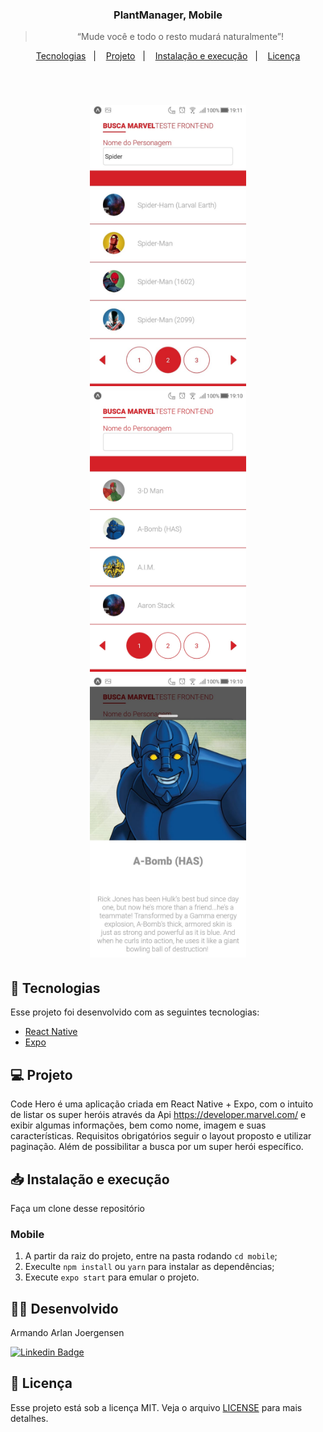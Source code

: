 <h3 align="center">
  PlantManager, Mobile
</h3>

<blockquote align="center">“Mude você e todo o resto mudará naturalmente”!</blockquote>

<p align="center">
  <a href="#-tecnologias">Tecnologias</a>&nbsp;&nbsp;&nbsp;|&nbsp;&nbsp;&nbsp;
  <a href="#-projeto">Projeto</a>&nbsp;&nbsp;&nbsp;|&nbsp;&nbsp;&nbsp;
  <a href="#-instalação-e-execução">Instalação e execução</a>&nbsp;&nbsp;&nbsp;|&nbsp;&nbsp;&nbsp;
  <a href="#-licença">Licença</a>
</p>

<br>

<h1 align="center">
  <p align="center">
    <img src='./assets/one.jpeg' height="450" width="250">
    <img src='./assets/two.jpeg' height="450" width="250">
    <img src='./assets/three.jpeg' height="450" width="250">
  </p>
</h1>

## 🚀 Tecnologias

Esse projeto foi desenvolvido com as seguintes tecnologias:

- [React Native](https://reactnative.dev/)
- [Expo](https://expo.io/)

## 💻 Projeto

Code Hero é uma aplicação criada em React Native + Expo, com o intuito de listar os super heróis através da Api https://developer.marvel.com/ e exibir algumas informações, bem como nome, imagem e suas características. Requisitos obrigatórios seguir o layout proposto e utilizar paginação. Além de possibilitar a busca por um super herói específico.

## 📥 Instalação e execução

Faça um clone desse repositório

### Mobile

1. A partir da raiz do projeto, entre na pasta rodando `cd mobile`;
2. Execulte `npm install` ou `yarn` para instalar as dependências;
3. Execute `expo start` para emular o projeto.

## 👨‍💻 Desenvolvido

Armando Arlan Joergensen <p></p>
[![Linkedin Badge](https://img.shields.io/badge/-LinkedIn-blue?style=flat-square&logo=Linkedin&logoColor=white&link=https://www.linkedin.com/in/armandoaaj/)](https://www.linkedin.com/in/armandoaaj/)

## 📝 Licença

Esse projeto está sob a licença MIT. Veja o arquivo [LICENSE](LICENSE.md) para mais detalhes.
